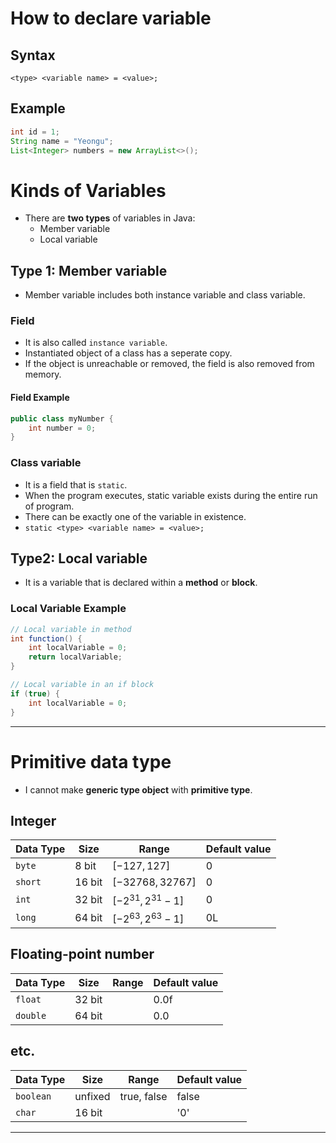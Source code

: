 # How to declare variable
## Syntax
`<type> <variable name> = <value>;`
## Example
```java
int id = 1;
String name = "Yeongu";
List<Integer> numbers = new ArrayList<>();
```

# Kinds of Variables
- There are **two types** of variables in Java:
  - Member variable
  - Local variable
## Type 1: Member variable
- Member variable includes both instance variable and class variable.

### Field
- It is also called `instance variable`.
- Instantiated object of a class has a seperate copy.
- If the object is unreachable or removed, the field is also removed from memory.

#### Field Example
```java
public class myNumber {
    int number = 0;
}
```

### Class variable
- It is a field that is `static`.
- When the program executes, static variable exists during the entire run of program.
- There can be exactly one of the variable in existence.
- `static <type> <variable name> = <value>;`

## Type2: Local variable
- It is a variable that is declared within a **method** or **block**.

### Local Variable Example
```java
// Local variable in method
int function() {
    int localVariable = 0;
    return localVariable;
}
```
```java
// Local variable in an if block
if (true) {
    int localVariable = 0;
}
```

---

# Primitive data type
- I cannot make **generic type object** with **primitive type**.

## Integer
| Data Type | Size    | Range                | Default value |
| --------- | ------- | -------------------- | ------------- |
| `byte`    | 8 bit   | $[-127,127]$         | 0             |
| `short`   | 16 bit  | $[-32768,32767]$     | 0             |
| `int`     | 32 bit  | $[-2^{31},2^{31}-1]$ | 0             |
| `long`    | 64 bit  | $[-2^{63},2^{63}-1]$ | 0L            |

## Floating-point number
| Data Type | Size    | Range                | Default value |
| --------- | ------- | -------------------- | ------------- |
| `float`   | 32 bit  |                      | 0.0f          |
| `double`  | 64 bit  |                      | 0.0           |

## etc.
| Data Type | Size    | Range                | Default value |
| --------- | ------- | -------------------- | ------------- |
| `boolean` | unfixed | true, false          | false         |
| `char`    | 16 bit  |                      | '0'           |

---